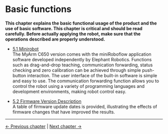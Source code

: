 # Basic functions

**This chapter explains the basic functional usage of the product and the use of basic software. This chapter is critical and should be read carefully. Before actually applying the robot, make sure that the operations described are properly understood.**

- [5.1 Minirobot](5.1-Minirobot/README.md)  
The MyArm C650 version comes with the miniRoboflow application software developed independently by Elephant Robotics. Functions such as drag-and-drop teaching, communication forwarding, status checking and zero calibration can be achieved through simple push-button interaction. The user interface of the built-in software is simple and easy to use. The communication forwarding function allows you to control the robot using a variety of programming languages and development environments, making robot control easy.

<!-- - [5.2 Instructions for use of the software]()<br>
Information is being updated... -->

- [5.2 Firmware Version Description](5.3-FirmwareFunctionDescription/README.md)  
A table of firmware update dates is provided, illustrating the effects of firmware changes that have improved the results.

---

[← Previous chapter](../../3-BasicSettings/4-FirstTimeInstallation/4-FirstTimeInstallation.md) | [Next chapter →](../6-SDKDevelopment/README.md)